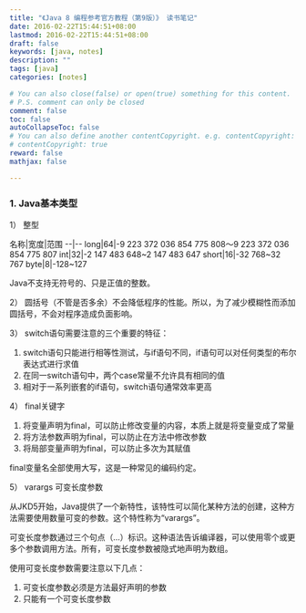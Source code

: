 ```yaml
---
title: "《Java 8 编程参考官方教程（第9版）》 读书笔记"
date: 2016-02-22T15:44:51+08:00
lastmod: 2016-02-22T15:44:51+08:00
draft: false
keywords: [java, notes]
description: ""
tags: [java]
categories: [notes]

# You can also close(false) or open(true) something for this content.
# P.S. comment can only be closed
comment: false
toc: false
autoCollapseToc: false
# You can also define another contentCopyright. e.g. contentCopyright: "This is another copyright."
# contentCopyright: true
reward: false
mathjax: false

---
```


### 1. Java基本类型

1） 整型

名称|宽度|范围
--|--
long|64|-9 223 372 036 854 775 808～9 223 372 036 854 775 807
int|32|-2 147 483 648~2 147 483 647
short|16|-32 768~32 767
byte|8|-128~127

Java不支持无符号的、只是正值的整数。

2） 圆括号（不管是否多余）不会降低程序的性能。所以，为了减少模糊性而添加圆括号，不会对程序造成负面影响。

3） switch语句需要注意的三个重要的特征：

1. switch语句只能进行相等性测试，与if语句不同，if语句可以对任何类型的布尔表达式进行求值
2. 在同一switch语句中，两个case常量不允许具有相同的值
3. 相对于一系列嵌套的if语句，switch语句通常效率更高

4） final关键字

1. 将变量声明为final，可以防止修改变量的内容，本质上就是将变量变成了常量
2. 将方法参数声明为final，可以防止在方法中修改参数
3. 将局部变量声明为final，可以防止多次为其赋值

final变量名全部使用大写，这是一种常见的编码约定。

5） varargs 可变长度参数

从JKD5开始，Java提供了一个新特性，该特性可以简化某种方法的创建，这种方法需要使用数量可变的参数。这个特性称为“varargs”。

可变长度参数通过三个句点（...）标识。这种语法告诉编译器，可以使用零个或更多个参数调用方法。所有，可变长度参数被隐式地声明为数组。

使用可变长度参数需要注意以下几点：

1. 可变长度参数必须是方法最好声明的参数
2. 只能有一个可变长度参数
